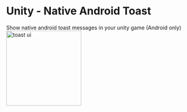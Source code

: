 # Unity - Native Android Toast
Show native android toast messages in your unity game
(Android only)
<img src="https://www.mediafire.com/convkey/42b6/cy37984wyjf7nkxzg.jpg" alt="toast ui" height="200">
